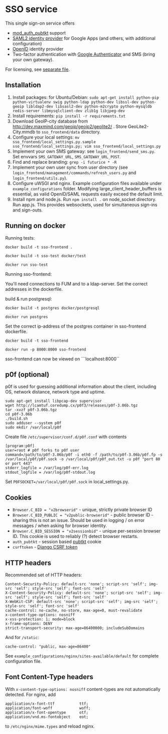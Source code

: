 SSO service
===========

This single sign-on service offers

- [mod_auth_pubtkt](https://neon1.net/mod_auth_pubtkt/) support
- [SAML2 identity provider](http://en.wikipedia.org/wiki/SAML_2.0) for Google Apps (and others, with additional configuration)
- [OpenID](http://openid.net/) identity provider
- Two-factor authentication with [Google Authenticator](https://code.google.com/p/google-authenticator/) and SMS (bring your own gateway).

For licensing, see [separate file](LICENSE.txt).

Installation
------------

1. Install packages: for Ubuntu/Debian: ```sudo apt-get install python-pip python-virtualenv swig python-ldap python-dev libssl-dev python-geoip libldap2-dev libsasl2-dev python-m2crypto python-mysqldb redis-server libmysqlclient-dev zlib1g libjpeg-dev```
2. Install requirements: ```pip install -r requirements.txt```
3. Download GeoIP-city database from http://dev.maxmind.com/geoip/geoip2/geolite2/ . Store GeoLite2-City.mmdb to ```sso_frontend/data``` directory.
4. Configure your local settings: ```mv sso_frontend/local_settings.py.sample sso_frontend/local_settings.py; vim sso_frontend/local_settings.py```
5. Implement your own SMS gateway: see ```login_frontend/send_sms.py```. Set envvars `SMS_GATEWAY_URL`, `SMS_GATEWAY_URL_POST`.
6. Find and replace branding: ```grep -i futurice * -R```
7. Implement your own user sync from user directory (see ```login_frontend/management/commands/refresh_users.py``` and ```login_frontend/utils.py```).
8. Configure uWSGI and nginx. Example configuration files available under ```example_configurations``` folder. Modifying large_client_header_buffers is essential, as valid OpenID/SAML requests easily exceed the default limit.
9. Install npm and node.js. Run ```npm install .``` on node_socket directory. Run app.js. This provides websockets, used for simultaneous sign-ins and sign-outs.

Running on docker
------------------

Running tests:
```
docker build -t sso-frontend .
```
```
docker build -t sso-test docker/test
```
```
docker run sso-test
```

Running sso-frontend:

You'll need connections to FUM and to a ldap-server. Set the correct addresses in the dockerfile. 

build & run postgresql:
```
docker build -t postgres docker/postgresql
```
```
docker run postgres
```
Set the correct ip-address of the postgres container in sso-frontend dockerfile. 
```
docker build -t sso-frontend
```
```
docker run -p 8000:8000 sso-frontend
```
sso-frontend can now be viewed on ```localhost:8000``


p0f (optional)
------------------

p0f is used for guessing additional information about the client, including OS, network distance, network type and uptime.

```
sudo apt-get install libpcap-dev supervisor
wget http://lcamtuf.coredump.cx/p0f3/releases/p0f-3.06b.tgz
tar -xvzf p0f-3.06b.tgz
cd p0f-3.06b
./build.sh
sudo adduser --system p0f
sudo mkdir /var/local/p0f
```

Create file ```/etc/supervisor/conf.d/p0f.conf``` with contents

```
[program:p0f]
user=root # p0f forks to p0f user
command=/path/to/p0f-3.06b/p0f -i eth0 -f /path/to/p0f-3.06b/p0f.fp -s /var/local/p0f/p0f.sock -o /var/local/p0f/p0f_out.txt -u p0f "port 80 or port 443"
stderr_logfile = /var/log/p0f-err.log
stdout_logfile = /var/log/p0f-stdout.log
```

Set ```P0FSOCKET=/var/local/p0f/p0f.sock``` in local_settings.py.

Cookies
-------

- ```Browser.C_BID = "v2browserid"``` - unique, strictly private browser ID
- ```Browser.C_BID_PUBLIC = "v2public-browserid"``` - public browser ID - sharing this is not an issue. Should be used in logging / on error messages / when asking for browser identity.
- ```Browser.C_BID_SESSION = "v2sessionbid"``` - unique per-session browser ID. This cookie is used to reliably (?) detect browser restarts.
- ```auth_pubtkt``` - session based [pubtkt](https://neon1.net/mod_auth_pubtkt/install.html) cookie
- ```csrftoken``` - [Django CSRF token](https://docs.djangoproject.com/en/dev/ref/contrib/csrf/)

HTTP headers
------------

Recommended set of HTTP headers:

```
Content-Security-Policy: default-src 'none'; script-src 'self'; img-src 'self'; style-src 'self'; font-src 'self'
X-Content-Security-Policy: default-src 'none'; script-src 'self'; img-src 'self'; style-src 'self'; font-src 'self'
X-WebKit-CSP: default-src 'none'; script-src 'self'; img-src 'self'; style-src 'self'; font-src 'self'
cache-control: no-cache, no-store, max-age=0, must-revalidate
x-content-type-options: nosniff
x-xss-protection: 1; mode=block
x-frame-options: DENY
strict-transport-security: max-age=86400000; includeSubDomains
```

And for ```/static```:

```
cache-control: "public, max-age=86400"
```

See ```example_configurations/nginx/sites-available/default``` for complete configuration file.

Font Content-Type headers
-------------------------

With ```x-content-type-options: nosniff``` content-types are not automatically detected. For nginx, add

```
application/x-font-ttf           ttf;
application/font-woff            woff;
application/x-font-opentype      otf;
application/vnd.ms-fontobject    eot;
```

to ```/etc/nginx/mime.types``` and reload nginx.
